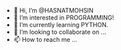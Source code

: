 - 👋 Hi, I’m @HASNATMOHSIN
- 👀 I’m interested in PROGRAMMING!
- 🌱 I’m currently learning PYTHON.
- 💞️ I’m looking to collaborate on ...
- 📫 How to reach me ...

<!---
HASNATMOHSIN/HASNATMOHSIN is a ✨ special ✨ repository because its `README.md` (this file) appears on your GitHub profile.
You can click the Preview link to take a look at your changes.
--->
